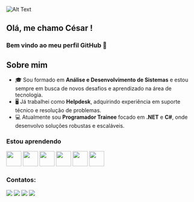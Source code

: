 ![Alt Text](https://c.tenor.com/HQHhPkADoWoAAAAC/medabots-metabee.gif)

## Olá, me chamo César ! 
### Bem vindo ao meu perfil GitHub 👋



## Sobre mim  
- 🎓 Sou formado em **Análise e Desenvolvimento de Sistemas** e estou sempre em busca de novos desafios e aprendizado na área de tecnologia.
- 🖥️ Já trabalhei como **Helpdesk**, adquirindo experiência em suporte técnico e resolução de problemas.  
- 💻 Atualmente sou **Programador Trainee** focado em **.NET** e **C#**, onde desenvolvo soluções robustas e escaláveis.

  
### Estou aprendendo


<img src="https://cdn.jsdelivr.net/gh/devicons/devicon/icons/html5/html5-original.svg" width="40" height="40" /> <img src="https://cdn.jsdelivr.net/gh/devicons/devicon/icons/css3/css3-original.svg" width="40" height="40" />  <img src="https://cdn.jsdelivr.net/gh/devicons/devicon/icons/javascript/javascript-original.svg" width="40" height="40" />  <img src="https://cdn.jsdelivr.net/gh/devicons/devicon/icons/python/python-original.svg" width="40" height="40" />
<img src="https://cdn.jsdelivr.net/gh/devicons/devicon/icons/java/java-original-wordmark.svg" width="40" height="40" />
<img src="https://cdn.jsdelivr.net/gh/devicons/devicon@latest/icons/csharp/csharp-plain.svg" width="40" height="40" />
          
          


### Contatos:

<div>
<a href="https://instagram.com/tesla_dalua" target="_blank"><img src="https://img.shields.io/badge/-Instagram-%23E4405F?style=for-the-badge&logo=instagram&logoColor=white" target="_blank"></a>
<a href="https://www.twitch.tv/tesladalua" target="_blank"><img src="https://img.shields.io/badge/Twitch-9146FF?style=for-the-badge&logo=twitch&logoColor=white" target="_blank"></a>
<a href ="https://twitter.com/CesReis"><img src="https://img.shields.io/badge/Twitter-1DA1F2?style=for-the-badge&logo=twitter&logoColor=white target="_blank"></a>
<a href="https://www.linkedin.com/in/c%C3%A9sar-reis-2a02761bb/" target="_blank"><img src="https://img.shields.io/badge/-LinkedIn-%230077B5?style=for-the-badge&logo=linkedin&logoColor=white" target="_blank"></a>   
</div>






<!---
CesarReis3/CesarReis3 is a ✨ special ✨ repository because its `README.md` (this file) appears on your GitHub profile.
You can click the Preview link to take a look at your changes.
--->
